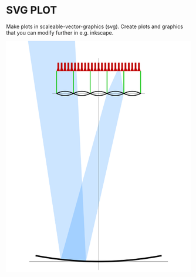 SVG PLOT
========

Make plots in scaleable-vector-graphics (svg).
Create plots and graphics that you can modify further in e.g. inkscape.

![alt text](readme/scope.svg)
